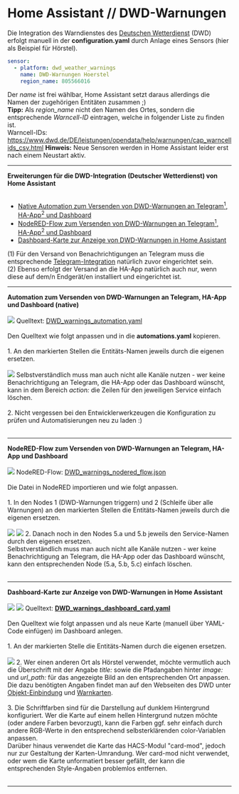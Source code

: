 # Home Assistant // DWD-Warnungen

Die Integration des Warndienstes des <a href="https://www.dwd.de/">Deutschen Wetterdienst</a> (DWD) erfolgt manuell in der <b>configuration.yaml</b> durch Anlage eines Sensors (hier als Beispiel für Hörstel).<br/>
```yaml
sensor:
  - platform: dwd_weather_warnings
    name: DWD-Warnungen Hoerstel
    region_name: 805566016
```
Der <i>name</i> ist frei wählbar, Home Assistant setzt daraus allerdings die Namen der zugehörigen Entitäten zusammen ;)<br />
<b>Tipp:</b> Als <i>region_name</i> nicht den Namen des Ortes, sondern die entsprechende <i>Warncell-ID</i> eintragen, welche in folgender Liste zu finden ist.<br />
Warncell-IDs: https://www.dwd.de/DE/leistungen/opendata/help/warnungen/cap_warncellids_csv.html
<b>Hinweis:</b> Neue Sensoren werden in Home Assistant leider erst nach einem Neustart aktiv.

<hr>
<strong>Erweiterungen für die DWD-Integration (Deutscher Wetterdienst) von Home Assistant</strong><br />
<br />
<ul>
<li><a href="#automation">Native Automation zum Versenden von DWD-Warnungen an Telegram<sup>1</sup>, HA-App<sup>2</sup> und Dashboard</a></li>
<li><a href="#nodered">NodeRED-Flow zum Versenden von DWD-Warnungen an Telegram<sup>1</sup>, HA-App<sup>2</sup> und Dashboard</a></li>
<li><a href="#dashboard">Dashboard-Karte zur Anzeige von DWD-Warnungen in Home Assistant</a></li>
</ul>
(1) Für den Versand von Benachrichtigungen an Telegram muss die entsprechende <a href="https://www.home-assistant.io/integrations/telegram">Telegram-Integration</a> natürlich zuvor eingerichtet sein.<br />
(2) Ebenso erfolgt der Versand an die HA-App natürlich auch nur, wenn diese auf dem/n Endgerät/en installiert und eingerichtet ist.<br />

<a id="automation"></a>
<hr>
<strong>Automation zum Versenden von DWD-Warnungen an Telegram, HA-App und Dashboard (native)</strong><br />
<br />
<img src="./img/DWD_img_notification.png">
Quelltext: <a href="https://github.com/migacode/home-assistant/blob/main/dwd/DWD_warnings_automation.yaml">DWD_warnings_automation.yaml</a><br />
<br />
Den Quelltext wie folgt anpassen und in die <b>automations.yaml</b> kopieren.<br />
<br />
1. An den markierten Stellen die Entitäts-Namen jeweils durch die eigenen ersetzen.<br />
<br />
<img src="./img/DWD_img_changes_automation.png">
Selbstverständlich muss man auch nicht alle Kanäle nutzen - wer keine Benachrichtigung an Telegram, die HA-App oder das Dashboard wünscht, kann in dem Bereich <i>action:</i> die Zeilen für den jeweiligen Service einfach löschen.<br />
<br />
2. Nicht vergessen bei den Entwicklerwerkzeugen die Konfiguration zu prüfen und Automatisierungen neu zu laden :)<br />
<br />

<a id="nodered"></a>
<hr>
<strong>NodeRED-Flow zum Versenden von DWD-Warnungen an Telegram, HA-App und Dashboard</strong><br />
<br />
<img src="./img/DWD_img_nodered_flow.png">
NodeRED-Flow: <a href="https://github.com/migacode/home-assistant/blob/main/dwd/DWD_warnings_nodered_flow.json">DWD_warnings_nodered_flow.json</a><br />
<br />
Die Datei in NodeRED importieren und wie folgt anpassen.<br />
<br />
1. In den Nodes 1 (DWD-Warnungen triggern) und 2 (Schleife über alle Warnungen) an den markierten Stellen die Entitäts-Namen jeweils durch die eigenen ersetzen.<br />
<br />
<img src="./img/DWD_img_changes_flow_1.png">
<img src="./img/DWD_img_changes_flow_2.png">
2. Danach noch in den Nodes 5.a und 5.b jeweils den Service-Namen durch den eigenen ersetzen.<br />
Selbstverständlich muss man auch nicht alle Kanäle nutzen - wer keine Benachrichtigung an Telegram, die HA-App oder das Dashboard wünscht, kann den entsprechenden Node (5.a, 5.b, 5.c) einfach löschen.<br />
<br />

<a id="dashboard"></a>
<hr>
<strong>Dashboard-Karte zur Anzeige von DWD-Warnungen in Home Assistant</strong><br />
<br />
<img src="./img/DWD_img_no_warnings.png">
<img src="./img/DWD_img_warning.png">
Quelltext: <a href="https://github.com/migacode/home-assistant/blob/main/dwd/DWD_warnings_dashboard_card.yaml"><strong>DWD_warnings_dashboard_card.yaml</strong></a><br />
<br />
Den Quelltext wie folgt anpassen und als neue Karte (manuell über YAML-Code einfügen) im Dashboard anlegen.<br />
<br />
1. An der markierten Stelle die Entitäts-Namen durch die eigenen ersetzen.<br />
<br />
<img src="./img/DWD_img_changes_dashboard.png">
2. Wer einen anderen Ort als Hörstel verwendet, möchte vermutlich auch die Überschrift mit der Angabe <i>title:</i> sowie die Pfadangaben hinter <i>image:</i> und <i>url_path:</i> für das angezeigte Bild an den entsprechenden Ort anpassen.<br/>
Die dazu benötigten Angaben findet man auf den Webseiten des DWD unter <a href="https://www.dwd.de/DE/wetter/warnungen_aktuell/objekt_einbindung/objekteinbindung_node.html">Objekt-Einbindung</a> und <a href="https://www.dwd.de/DE/wetter/warnungen_gemeinden/warnkarten/warnkarten_node.html">Warnkarten</a>.<br />
<br />
3. Die Schriftfarben sind für die Darstellung auf dunklem Hintergrund konfiguriert. Wer die Karte auf einem hellen Hintergrund nutzen möchte (oder andere Farben bevorzugt), kann die Farben ggf. sehr einfach durch andere RGB-Werte in den entsprechend selbsterklärenden color-Variablen anpassen.<br />
Darüber hinaus verwendet die Karte das HACS-Modul "card-mod", jedoch nur zur Gestaltung der Karten-Umrandung. Wer card-mod nicht verwendet, oder wem die Karte unformatiert besser gefällt, der kann die entsprechenden Style-Angaben problemlos entfernen.<br />
<br />
<hr>
